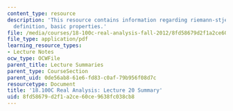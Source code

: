 ```yaml
---
content_type: resource
description: 'This resource contains information regarding riemann-stjeltjes integral:
  definition, basic properties.'
file: /media/courses/18-100c-real-analysis-fall-2012/8fd58679d2f1a2ce60ce9638fc038cb8_MIT18_100CF12_l20sum.pdf
file_type: application/pdf
learning_resource_types:
- Lecture Notes
ocw_type: OCWFile
parent_title: Lecture Summaries
parent_type: CourseSection
parent_uid: 0de56ab8-61e6-fd83-c0af-79b956f08d7c
resourcetype: Document
title: '18.100C Real Analysis: Lecture 20 Summary'
uid: 8fd58679-d2f1-a2ce-60ce-9638fc038cb8
---
```

